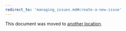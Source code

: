 ```yaml
---
redirect_to: 'managing_issues.md#create-a-new-issue'
---
```


This document was moved to [another location](managing_issues.md#create-a-new-issue).

<!-- This redirect file can be deleted February 1, 2021, or later. -->
<!-- Before deletion, see: https://docs.gitlab.com/ee/development/documentation/#move-or-rename-a-page -->
